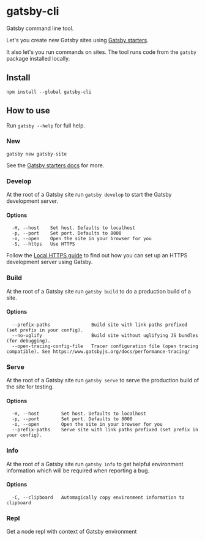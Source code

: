 # gatsby-cli

Gatsby command line tool.

Let's you create new Gatsby sites using
[Gatsby starters](https://www.gatsbyjs.org/docs/gatsby-starters/).

It also let's you run commands on sites. The tool runs code from the `gatsby`
package installed locally.

## Install

`npm install --global gatsby-cli`

## How to use

Run `gatsby --help` for full help.

### New

`gatsby new gatsby-site`

See the [Gatsby starters docs](https://www.gatsbyjs.org/docs/gatsby-starters/)
for more.

### Develop

At the root of a Gatsby site run `gatsby develop` to start the Gatsby
development server.

#### Options

```
  -H, --host    Set host. Defaults to localhost
  -p, --port    Set port. Defaults to 8000
  -o, --open    Open the site in your browser for you
  -S, --https   Use HTTPS
```

Follow the [Local HTTPS guide](https://www.gatsbyjs.org/docs/local-https/)
to find out how you can set up an HTTPS development server using Gatsby.

### Build

At the root of a Gatsby site run `gatsby build` to do a production build of a
site.

#### Options

```
  --prefix-paths               Build site with link paths prefixed (set prefix in your config).
  --no-uglify                  Build site without uglifying JS bundles (for debugging).
  --open-tracing-config-file   Tracer configuration file (open tracing compatible). See https://www.gatsbyjs.org/docs/performance-tracing/
```

### Serve

At the root of a Gatsby site run `gatsby serve` to serve the production build of
the site for testing.

#### Options

```
  -H, --host        Set host. Defaults to localhost
  -p, --port        Set port. Defaults to 8000
  -o, --open        Open the site in your browser for you
  --prefix-paths    Serve site with link paths prefixed (set prefix in your config).
```

### Info

At the root of a Gatsby site run `gatsby info` to get helpful environment information which will be required when reporting a bug.

#### Options

```
  -C, --clipboard   Automagically copy environment information to clipboard
```

### Repl

Get a node repl with context of Gatsby environment

<!-- TODO: add repl documentation link when ready -->
